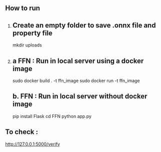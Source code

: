 How to run
-----------
1. Create an empty folder to save .onnx file and property file 
    ------------------------------------------------------------
    mkdir uploads

2. a FFN : Run in local server using a docker image
     ------------------------------------------------
    sudo docker build . -t ffn_image
    sudo docker run -t ffn_image

   b. FFN : Run in local server without docker image
     ------------------------------------------------
    pip install Flask
    cd FFN
    python app.py
    

To check : 
--------
   http://127.0.0.1:5000/verify
       
  
   
